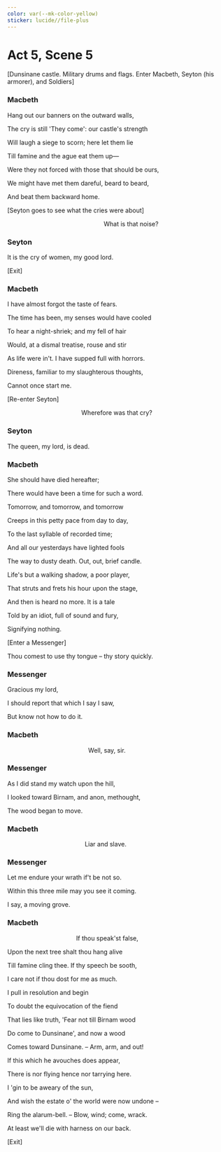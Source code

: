 ```yaml
---
color: var(--mk-color-yellow)
sticker: lucide//file-plus
---
```

# Act 5, Scene 5

[Dunsinane castle. Military drums and flags. Enter Macbeth, Seyton (his armorer), and Soldiers]

### Macbeth

Hang out our banners on the outward walls,

The cry is still 'They come': our castle's strength

Will laugh a siege to scorn; here let them lie

Till famine and the ague eat them up—

Were they not forced with those that should be ours,

We might have met them dareful, beard to beard,

And beat them backward home.

[Seyton goes to see what the cries were about]

                                                        What is that noise?

### Seyton

It is the cry of women, my good lord.

[Exit]

### Macbeth

I have almost forgot the taste of fears.

The time has been, my senses would have cooled

To hear a night-shriek; and my fell of hair

Would, at a dismal treatise, rouse and stir

As life were in't. I have supped full with horrors.

Direness, familiar to my slaughterous thoughts,

Cannot once start me.

[Re-enter Seyton]

                                           Wherefore was that cry?

### Seyton

The queen, my lord, is dead.

### Macbeth

She should have died hereafter;

There would have been a time for such a word.

Tomorrow, and tomorrow, and tomorrow

Creeps in this petty pace from day to day,

To the last syllable of recorded time;

And all our yesterdays have lighted fools

The way to dusty death. Out, out, brief candle.

Life's but a walking shadow, a poor player,

That struts and frets his hour upon the stage,

And then is heard no more. It is a tale

Told by an idiot, full of sound and fury,

Signifying nothing.

[Enter a Messenger]

Thou comest to use thy tongue – thy story quickly.

### Messenger

Gracious my lord,

I should report that which I say I saw,

But know not how to do it.

### Macbeth

                                               Well, say, sir.

### Messenger

As I did stand my watch upon the hill,

I looked toward Birnam, and anon, methought,

The wood began to move.

### Macbeth

                                             Liar and slave.

### Messenger

Let me endure your wrath if't be not so.

Within this three mile may you see it coming.

I say, a moving grove.

### Macbeth

                                        If thou speak'st false,

Upon the next tree shalt thou hang alive

Till famine cling thee. If thy speech be sooth,

I care not if thou dost for me as much.

I pull in resolution and begin

To doubt the equivocation of the fiend

That lies like truth, 'Fear not till Birnam wood

Do come to Dunsinane', and now a wood

Comes toward Dunsinane. – Arm, arm, and out!

If this which he avouches does appear,

There is nor flying hence nor tarrying here.

I 'gin to be aweary of the sun,

And wish the estate o' the world were now undone –

Ring the alarum-bell. – Blow, wind; come, wrack.

At least we'll die with harness on our back.

[Exit]